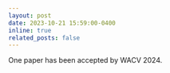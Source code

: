 ```yaml
---
layout: post
date: 2023-10-21 15:59:00-0400
inline: true
related_posts: false
---
```


One paper has been accepted by WACV 2024. 

